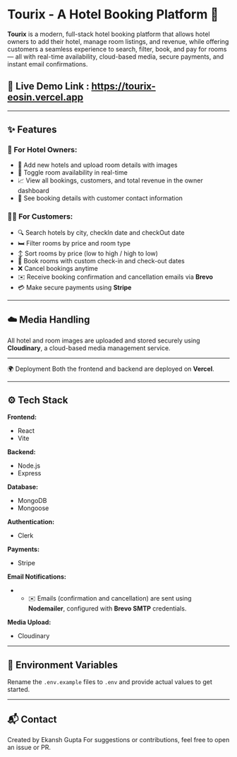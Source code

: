 # Tourix - A Hotel Booking Platform 🏨

**Tourix** is a modern, full-stack hotel booking platform that allows hotel owners to add their hotel, manage room listings, and revenue, while offering customers a seamless experience to search, filter, book, and pay for rooms — all with real-time availability, cloud-based media, secure payments, and instant email confirmations.

## 🔗 Live Demo Link : https://tourix-eosin.vercel.app

---

## ✨ Features

### 🏢 For Hotel Owners:
- 📝 Add new hotels and upload room details with images
- 🔄 Toggle room availability in real-time
- 📈 View all bookings, customers, and total revenue in the owner dashboard
- 🧾 See booking details with customer contact information

### 🧑‍💼 For Customers:
- 🔍 Search hotels by city, checkIn date and checkOut date
- 🛏️ Filter rooms by price and room type
- ↕️ Sort rooms by price (low to high / high to low)
- 📅 Book rooms with custom check-in and check-out dates
- ❌ Cancel bookings anytime
- ✉️ Receive booking confirmation and cancellation emails via **Brevo**
- 💳 Make secure payments using **Stripe**

---

## ☁️ Media Handling

All hotel and room images are uploaded and stored securely using **Cloudinary**, a cloud-based media management service.

---

🌍 Deployment
Both the frontend and backend are deployed on **Vercel**.

---


## ⚙️ Tech Stack

**Frontend:**
- React
- Vite

**Backend:**
- Node.js
- Express

**Database:**
- MongoDB
- Mongoose

**Authentication:**
- Clerk

**Payments:**
- Stripe

**Email Notifications:**
- - ✉️ Emails (confirmation and cancellation) are sent using **Nodemailer**, configured with **Brevo SMTP** credentials.

**Media Upload:**
- Cloudinary

---

## 🔐 Environment Variables

Rename the `.env.example` files to `.env` and provide actual values to get started.

---

## 📬 Contact
Created by Ekansh Gupta
For suggestions or contributions, feel free to open an issue or PR.


